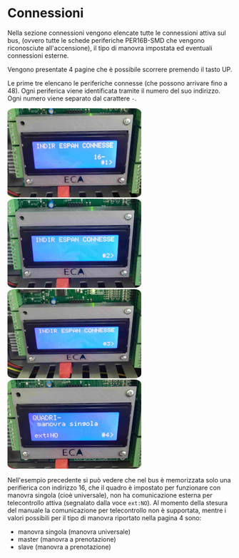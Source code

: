 # Connessioni

Nella sezione connessioni vengono elencate tutte le connessioni attiva sul bus, (ovvero tutte le schede periferiche PER16B-SMD che vengono riconosciute all'accensione), il tipo di manovra impostata ed eventuali connessioni esterne.

Vengono presentate 4 pagine che è possibile scorrere premendo il tasto UP.

Le prime tre elencano le periferiche connesse (che possono arrivare fino a 48). Ogni periferica viene identificata tramite il numero del suo indirizzo. Ogni numero viene separato dal carattere `-`.

<img src="../../../dist/connessioni-pag-1.jpeg" style="width: 300px; height: 200px; border-radius: 5%;"> <img src="../../../dist/connessioni-pag-2.jpeg" style="width: 300px; height: 200px; border-radius: 5%;">
<img src="../../../dist/connessioni-pag-3.jpeg" style="width: 300px; height: 200px; border-radius: 5%;"> <img src="../../../dist/connessioni-pag-4.jpeg" style="width: 300px; height: 200px; border-radius: 5%;">

Nell'esempio precedente si può vedere che nel bus è memorizzata solo una perifierica
con indirizzo 16, che il quadro è impostato per funzionare con manovra singola (cioè universale), non ha comunicazione esterna per telecontrollo attiva (segnalato dalla voce `ext:NO`). Al momento della stesura del manuale la comunicazione per telecontrollo non è supportata, mentre i valori possibili per il tipo di manovra riportato nella pagina 4 sono:

* manovra singola (manovra universale)
* master (manovra a prenotazione)
* slave (manovra a prenotazione)
